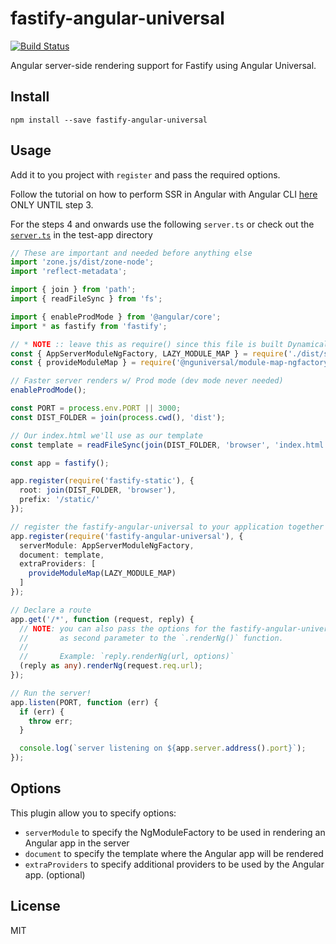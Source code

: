# fastify-angular-universal

[![Build Status](https://travis-ci.org/exequiel09/fastify-angular-universal.svg?branch=master)](https://travis-ci.org/exequiel09/fastify-angular-universal)

Angular server-side rendering support for Fastify using Angular Universal.

## Install

``
npm install --save fastify-angular-universal
``

## Usage

Add it to you project with `register` and pass the required options.

Follow the tutorial on how to perform SSR in Angular with Angular CLI [here](https://github.com/angular/angular-cli/wiki/stories-universal-rendering) ONLY UNTIL step 3.

For the steps 4 and onwards use the following `server.ts` or check out the [`server.ts`](https://github.com/exequiel09/fastify-angular-universal/blob/master/test-app/server.ts) in the test-app directory

```typescript
// These are important and needed before anything else
import 'zone.js/dist/zone-node';
import 'reflect-metadata';

import { join } from 'path';
import { readFileSync } from 'fs';

import { enableProdMode } from '@angular/core';
import * as fastify from 'fastify';

// * NOTE :: leave this as require() since this file is built Dynamically from webpack
const { AppServerModuleNgFactory, LAZY_MODULE_MAP } = require('./dist/server/main.bundle');
const { provideModuleMap } = require('@nguniversal/module-map-ngfactory-loader');

// Faster server renders w/ Prod mode (dev mode never needed)
enableProdMode();

const PORT = process.env.PORT || 3000;
const DIST_FOLDER = join(process.cwd(), 'dist');

// Our index.html we'll use as our template
const template = readFileSync(join(DIST_FOLDER, 'browser', 'index.html')).toString();

const app = fastify();

app.register(require('fastify-static'), {
  root: join(DIST_FOLDER, 'browser'),
  prefix: '/static/'
});

// register the fastify-angular-universal to your application together with the required options
app.register(require('fastify-angular-universal'), {
  serverModule: AppServerModuleNgFactory,
  document: template,
  extraProviders: [
    provideModuleMap(LAZY_MODULE_MAP)
  ]
});

// Declare a route
app.get('/*', function (request, reply) {
  // NOTE: you can also pass the options for the fastify-angular-universal fastify plugin 
  //       as second parameter to the `.renderNg()` function.
  // 
  //       Example: `reply.renderNg(url, options)`
  (reply as any).renderNg(request.req.url);
});

// Run the server!
app.listen(PORT, function (err) {
  if (err) {
    throw err;
  }

  console.log(`server listening on ${app.server.address().port}`);
});
```

## Options

This plugin allow you to specify options:

- `serverModule` to specify the NgModuleFactory to be used in rendering an Angular app in the server
- `document` to specify the template where the Angular app will be rendered
- `extraProviders` to specify additional providers to be used by the Angular app. (optional)

## License

MIT


